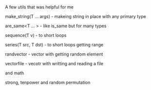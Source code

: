 A few utils that was helpful for me

make_string(T ... args)	- makeing string in place with any primary type

are_same<T ... >	- like is_same but for many types
  
sequence(T v)		- to short loops

series(T src, T dst)	- to short loops getting range 

randvector<T>		- vector with getting random element
  
vectorfile<T>		- vecotr with writting and reading a file

and math

strong, tenpower and random permutation
